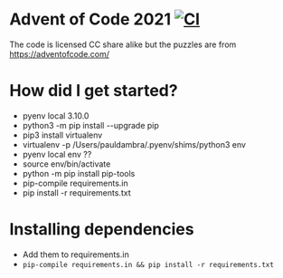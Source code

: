 # Advent of Code 2021 [![CI](https://github.com/pauldambra/advent-of-code2021/actions/workflows/python-app.yml/badge.svg)](https://github.com/pauldambra/advent-of-code2021/actions/workflows/python-app.yml)

The code is licensed CC share alike but the puzzles are from https://adventofcode.com/

# How did I get started?

* pyenv local 3.10.0
* python3 -m pip install --upgrade pip
* pip3 install virtualenv
* virtualenv -p /Users/pauldambra/.pyenv/shims/python3 env
* pyenv local env ??
* source env/bin/activate
* python -m pip install pip-tools
* pip-compile requirements.in
* pip install -r requirements.txt

# Installing dependencies

* Add them to requirements.in
* `pip-compile requirements.in && pip install -r requirements.txt`